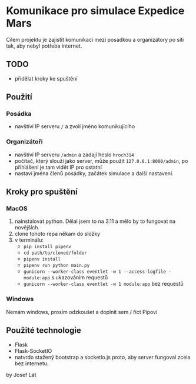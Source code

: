 # Komunikace pro simulace Expedice Mars
Cílem projektu je zajistit komunikaci mezi posádkou a organizátory po síti tak, aby nebyl potřeba internet. 

## TODO

- přidělat kroky ke spuštění

## Použití

### Posádka

- navštíví IP serveru `/` a zvolí jméno komunikujícího

### Organizátoři

- navštíví IP serveru `/admin` a zadají heslo `hroch314`
- počítač, který slouží jako server, může použít `127.0.0.1:8000/admin`, po přihlášení je tam vidět IP pro ostatní
- nastaví jména členů posádky, začátek simulace a další nastavení.

## Kroky pro spuštění

### MacOS

1. nainstalovat python. Dělal jsem to na 3.11 a mělo by to fungovat na novějších.
2. clone tohoto repa někam do složky
3. v terminálu:
    - `pip install pipenv`
    - `cd path/to/cloned/folder`
    - `pipenv install`
    - `pipenv run python main.py`
    - `gunicorn --worker-class eventlet -w 1 --access-logfile - module:app` s ukazováním requestů
    - `gunicorn --worker-class eventlet -w 1 module:app` bez requestů

### Windows

Nemám windows, prosím odzkoušet a doplnit sem / říct Pípovi

## Použité technologie

- Flask
- Flask-SocketIO
- natvrdo stažený bootstrap a socketio.js proto, aby server fungoval zcela bez internetu.

by Josef Lát